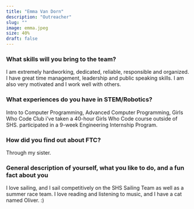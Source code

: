 ```yaml
---
title: "Emma Van Dorn"
description: "Outreacher"
slug: ""
image: emma.jpeg
size: 40%
draft: false
---
```

### What skills will you bring to the team? 
I am extremely hardworking, dedicated, reliable, responsible and organized.  I have great time management, leadership and public speaking skills.  I am also very motivated and I work well with others.

### What experiences do you have in STEM/Robotics?
Intro to Computer Programming, Advanced Computer Programming, Girls Who Code Club i’ve taken a 40-hour Girls Who Code course outside of SHS. participated in a 9-week Engineering Internship Program. 

### How did you find out about FTC?
Through my sister.

### General description of yourself, what you like to do, and a fun fact about you
I love sailing, and I sail competitively on the SHS Sailing Team as well as a summer race team.  I love reading and listening to music, and I have a cat named Oliver. :)
